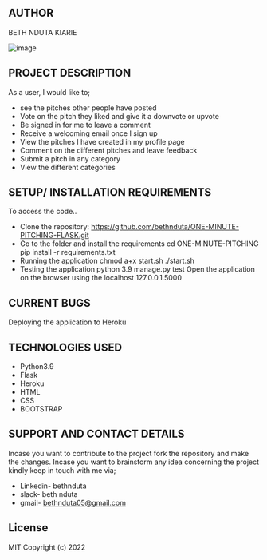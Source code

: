 ## AUTHOR
BETH NDUTA KIARIE

![image](https://user-images.githubusercontent.com/85553801/167633262-7921897e-5ae7-4ba5-a2c4-b4b1b3175a85.png)

## PROJECT DESCRIPTION
As a user, I would like to;
- see the pitches other people have posted
- Vote on the pitch they liked and give it a downvote or upvote
- Be signed in for me to leave a comment
- Receive a welcoming email once I sign up
- View the pitches I have created in my profile page
- Comment on the different pitches and leave feedback
- Submit a pitch in any category
- View the different categories

## SETUP/ INSTALLATION REQUIREMENTS
To access the code..
- Clone the repository:
https://github.com/bethnduta/ONE-MINUTE-PITCHING-FLASK.git
- Go to the folder and install the requirements
cd ONE-MINUTE-PITCHING
pip install -r requirements.txt
- Running the application
chmod a+x start.sh
./start.sh
- Testing the application
python 3.9 manage.py test
Open the application on the browser using the localhost 127.0.0.1.5000

## CURRENT BUGS
Deploying the application to Heroku

## TECHNOLOGIES USED
* Python3.9
* Flask
* Heroku
* HTML
* CSS
* BOOTSTRAP

## SUPPORT AND CONTACT DETAILS
Incase you want to contribute to the project fork the repository and make the changes. Incase you want to brainstorm any idea concerning the project kindly keep in touch with me via;
* Linkedin- bethnduta
* slack- beth nduta
* gmail- bethnduta05@gmail.com
## License
MIT Copyright (c) 2022
